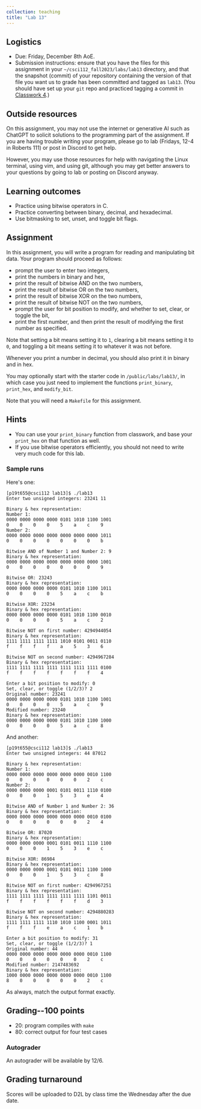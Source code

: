 ```yaml
---
collection: teaching
title: "Lab 13"
---
```


## Logistics
* Due: Friday, December 8th AoE.
* Submission instructions: ensure that you have the files for this assignment in your `~/csci112_fall2023/labs/lab13`
	directory, and that the snapshot (commit) of your repository containing the version of that file you want us to grade has been committed and
	tagged as `lab13`. (You should have set up your `git` repo and practiced tagging a commit in [Classwork 4](https://lgw2.github.io/teaching/csci112-fall-2023/classwork/classwork4/).)

## Outside resources

On this assignment, you may not use the internet or generative AI such as
ChatGPT to solicit solutions to the programming part of the assignment. If you
are having trouble writing your program, please go to lab (Fridays, 12-4 in
Roberts 111) or post in Discord to
get help.

However, you may use those resources for help with navigating the Linux
terminal, using vim, and using git, although you may get better answers to your
questions by going to lab or posting on Discord anyway.

## Learning outcomes
* Practice using bitwise operators in C.
* Practice converting between binary, decimal, and hexadecimal.
* Use bitmasking to set, unset, and toggle bit flags.

## Assignment

In this assignment, you will write a program for reading and manipulating bit
data. Your program should proceed as follows:
* prompt the user to enter two integers,
* print the numbers in binary and hex,
* print the result of bitwise AND on the two numbers,
* print the result of bitwise OR on the two numbers,
* print the result of bitwise XOR on the two numbers,
* print the result of bitwise NOT on the two numbers,
* prompt the user for bit position to modify, and whether to set, clear, or
    toggle the bit,
* print the first number, and then print the result of modifying the first
    number as specified.

Note that setting a bit means setting it to `1`, clearing a bit means setting
it to `0`, and toggling a bit means setting it to whatever it was not before.

Whenever you print a number in decimal, you should also print it in binary and
in hex.

You may optionally start with the starter code in `/public/labs/lab13/`, in
which case you just need to implement the functions `print_binary`,
`print_hex`, and `modify_bit`.

Note that you will need a `Makefile` for this assignment.


## Hints

* You can use your `print_binary` function from classwork, and base your
    `print_hex` on that function as well.
* If you use bitwise operators efficiently, you should not need to write very
    much code for this lab.

### Sample runs

Here's one:

```
[p19t655@csci112 lab13]$ ./lab13
Enter two unsigned integers: 23241 11

Binary & hex representation:
Number 1:
0000 0000 0000 0000 0101 1010 1100 1001
0    0    0    0    5    a    c    9
Number 2:
0000 0000 0000 0000 0000 0000 0000 1011
0    0    0    0    0    0    0    b

Bitwise AND of Number 1 and Number 2: 9
Binary & hex representation:
0000 0000 0000 0000 0000 0000 0000 1001
0    0    0    0    0    0    0    9

Bitwise OR: 23243
Binary & hex representation:
0000 0000 0000 0000 0101 1010 1100 1011
0    0    0    0    5    a    c    b

Bitwise XOR: 23234
Binary & hex representation:
0000 0000 0000 0000 0101 1010 1100 0010
0    0    0    0    5    a    c    2

Bitwise NOT on first number: 4294944054
Binary & hex representation:
1111 1111 1111 1111 1010 0101 0011 0110
f    f    f    f    a    5    3    6

Bitwise NOT on second number: 4294967284
Binary & hex representation:
1111 1111 1111 1111 1111 1111 1111 0100
f    f    f    f    f    f    f    4

Enter a bit position to modify: 0
Set, clear, or toggle (1/2/3)? 2
Original number: 23241
0000 0000 0000 0000 0101 1010 1100 1001
0    0    0    0    5    a    c    9
Modified number: 23240
Binary & hex representation:
0000 0000 0000 0000 0101 1010 1100 1000
0    0    0    0    5    a    c    8
```

And another:

```
[p19t655@csci112 lab13]$ ./lab13
Enter two unsigned integers: 44 87012

Binary & hex representation:
Number 1:
0000 0000 0000 0000 0000 0000 0010 1100
0    0    0    0    0    0    2    c
Number 2:
0000 0000 0000 0001 0101 0011 1110 0100
0    0    0    1    5    3    e    4

Bitwise AND of Number 1 and Number 2: 36
Binary & hex representation:
0000 0000 0000 0000 0000 0000 0010 0100
0    0    0    0    0    0    2    4

Bitwise OR: 87020
Binary & hex representation:
0000 0000 0000 0001 0101 0011 1110 1100
0    0    0    1    5    3    e    c

Bitwise XOR: 86984
Binary & hex representation:
0000 0000 0000 0001 0101 0011 1100 1000
0    0    0    1    5    3    c    8

Bitwise NOT on first number: 4294967251
Binary & hex representation:
1111 1111 1111 1111 1111 1111 1101 0011
f    f    f    f    f    f    d    3

Bitwise NOT on second number: 4294880283
Binary & hex representation:
1111 1111 1111 1110 1010 1100 0001 1011
f    f    f    e    a    c    1    b

Enter a bit position to modify: 31
Set, clear, or toggle (1/2/3)? 1
Original number: 44
0000 0000 0000 0000 0000 0000 0010 1100
0    0    0    0    0    0    2    c
Modified number: 2147483692
Binary & hex representation:
1000 0000 0000 0000 0000 0000 0010 1100
8    0    0    0    0    0    2    c
```

As always, match the output format exactly.

## Grading--100 points

* 20: program compiles with `make`
* 80: correct output for four test cases

### Autograder

An autograder will be available by 12/6.

## Grading turnaround
Scores will be uploaded to D2L by class time the Wednesday after the due date.
